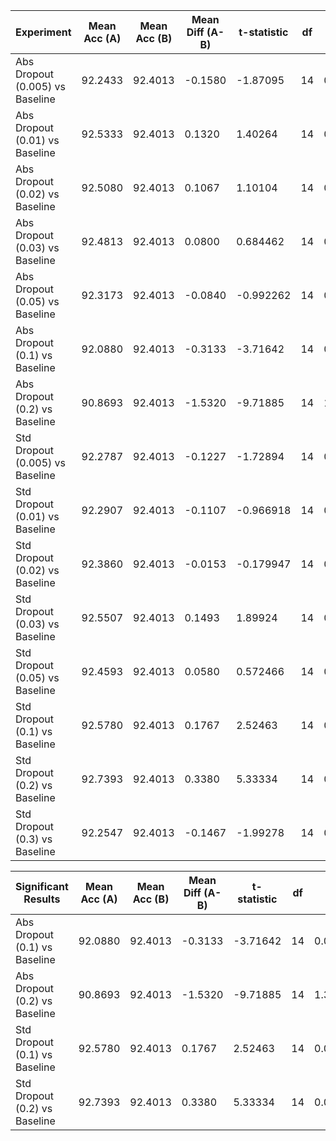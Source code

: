 | Experiment                      | Mean Acc (A) | Mean Acc (B) | Mean Diff (A-B) | t-statistic | df | p-value    |
| ------------------------------- | ------------ | ------------ | --------------- | ----------- | -- | ---------- |
| Abs Dropout (0.005) vs Baseline | 92.2433      | 92.4013      | -0.1580         | -1.87095    | 14 | 0.0823995  |
| Abs Dropout (0.01) vs Baseline  | 92.5333      | 92.4013      | 0.1320          | 1.40264     | 14 | 0.18251    |
| Abs Dropout (0.02) vs Baseline  | 92.5080      | 92.4013      | 0.1067          | 1.10104     | 14 | 0.289451   |
| Abs Dropout (0.03) vs Baseline  | 92.4813      | 92.4013      | 0.0800          | 0.684462    | 14 | 0.504857   |
| Abs Dropout (0.05) vs Baseline  | 92.3173      | 92.4013      | -0.0840         | -0.992262   | 14 | 0.337911   |
| Abs Dropout (0.1) vs Baseline   | 92.0880      | 92.4013      | -0.3133         | -3.71642    | 14 | 0.00230128 |
| Abs Dropout (0.2) vs Baseline   | 90.8693      | 92.4013      | -1.5320         | -9.71885    | 14 | 1.33e-07   |
| Std Dropout (0.005) vs Baseline | 92.2787      | 92.4013      | -0.1227         | -1.72894    | 14 | 0.105798   |
| Std Dropout (0.01) vs Baseline  | 92.2907      | 92.4013      | -0.1107         | -0.966918   | 14 | 0.349993   |
| Std Dropout (0.02) vs Baseline  | 92.3860      | 92.4013      | -0.0153         | -0.179947   | 14 | 0.859773   |
| Std Dropout (0.03) vs Baseline  | 92.5507      | 92.4013      | 0.1493          | 1.89924     | 14 | 0.0783349  |
| Std Dropout (0.05) vs Baseline  | 92.4593      | 92.4013      | 0.0580          | 0.572466    | 14 | 0.576085   |
| Std Dropout (0.1) vs Baseline   | 92.5780      | 92.4013      | 0.1767          | 2.52463     | 14 | 0.0242822  |
| Std Dropout (0.2) vs Baseline   | 92.7393      | 92.4013      | 0.3380          | 5.33334     | 14 | 0.00010559 |
| Std Dropout (0.3) vs Baseline   | 92.2547      | 92.4013      | -0.1467         | -1.99278    | 14 | 0.0661526  |

| Significant Results             | Mean Acc (A) | Mean Acc (B) | Mean Diff (A-B) | t-statistic | df | p-value    |
| ------------------------------- | ------------ | ------------ | --------------- | ----------- | -- | ---------- |
| Abs Dropout (0.1) vs Baseline   | 92.0880      | 92.4013      | -0.3133         | -3.71642    | 14 | 0.00230128 |
| Abs Dropout (0.2) vs Baseline   | 90.8693      | 92.4013      | -1.5320         | -9.71885    | 14 | 1.33e-07   |
| Std Dropout (0.1) vs Baseline   | 92.5780      | 92.4013      | 0.1767          | 2.52463     | 14 | 0.0242822  |
| Std Dropout (0.2) vs Baseline   | 92.7393      | 92.4013      | 0.3380          | 5.33334     | 14 | 0.00010559 |
